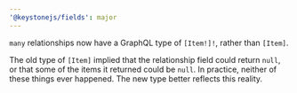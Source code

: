 ```yaml
---
'@keystonejs/fields': major
---
```


`many` relationships now have a GraphQL type of `[Item!]!`, rather than `[Item]`.

The old type of `[Item]` implied that the relationship field could return `null`, or that some of the items it returned could be `null`. In practice, neither of these things ever happened. The new type better reflects this reality.
